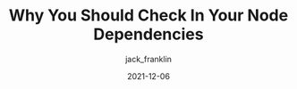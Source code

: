 ---
author: jack_franklin
date: 2021-12-06
draft: true
tags:
  - nodejs
  - dependencies
target_url: https://www.jackfranklin.co.uk/blog/check-in-your-node-dependencies/
title: Why You Should Check In Your Node Dependencies
---